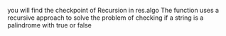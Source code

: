 you will find the checkpoint of Recursion in res.algo 
The function uses a recursive approach to solve the problem of checking if a string is a palindrome
with true or false

